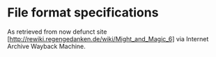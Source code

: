 # File format specifications

As retrieved from now defunct site [http://rewiki.regengedanken.de/wiki/Might_and_Magic_6] via Internet Archive Wayback Machine.
